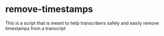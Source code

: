 # remove-timestamps
This is a script that is meant to help transcribers safely and easily remove timestamps from a transcript
